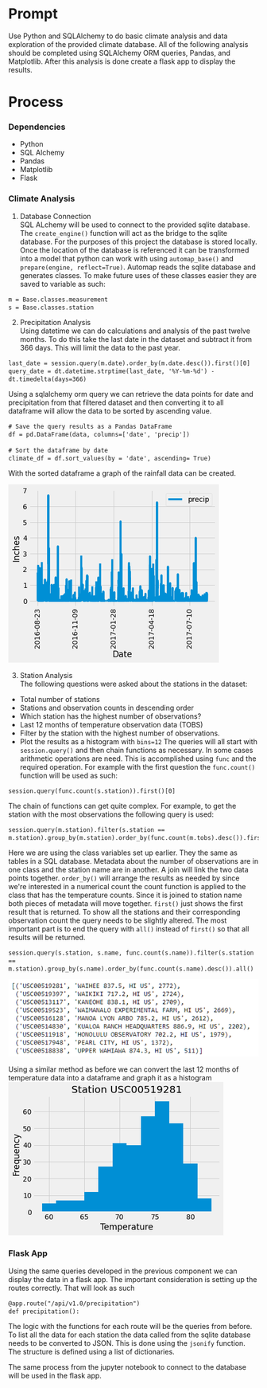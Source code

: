 # Prompt
Use Python and SQLAlchemy to do basic climate analysis and data exploration of the provided climate database. All of the following analysis should be completed using SQLAlchemy ORM queries, Pandas, and Matplotlib. After this analysis is done create a flask app to display the results.

# Process

### Dependencies 
- Python
- SQL Alchemy
- Pandas
- Matplotlib
- Flask

### Climate Analysis
1. Database Connection  
SQL ALchemy will be used to connect to the provided sqlite database. The `create_engine()` function will act as the bridge to the sqlite database. For the purposes of this project the database is stored locally. Once the location of the database is referenced it can be transformed into a model that python can work with using `automap_base()` and `prepare(engine, reflect=True)`. Automap reads the sqlite database and generates classes. To make future uses of these classes easier they are saved to variable as such:
```
m = Base.classes.measurement
s = Base.classes.station
```
2. Precipitation Analysis  
Using datetime we can do calculations and analysis of the past twelve months. To do this take the last date in the dataset and subtract it from 366 days. This will limit the data to the past year.
```
last_date = session.query(m.date).order_by(m.date.desc()).first()[0]
query_date = dt.datetime.strptime(last_date, '%Y-%m-%d') - dt.timedelta(days=366)
```
Using a sqlalchemy orm query we can retrieve the data points for date and precipitation from that filtered dataset and then converting it to all dataframe will allow the data to be sorted by ascending value.
```
# Save the query results as a Pandas DataFrame
df = pd.DataFrame(data, columns=['date', 'precip'])

# Sort the dataframe by date
climate_df = df.sort_values(by = 'date', ascending= True)
```
With the sorted dataframe a graph of the rainfall data can be created.

<img src="images/rain_chart.png" height="auto">

3. Station Analysis  
The following questions were asked about the stations in the dataset:
  - Total number of stations
  - Stations and observation counts in descending order
  - Which station has the highest number of observations?
  - Last 12 months of temperature observation data (TOBS)
  - Filter by the station with the highest number of observations.
  - Plot the results as a histogram with `bins=12`
The queries will all start with `session.query()` and then chain functions as necessary. In some cases arithmetic operations are need. This is accomplished using `func` and the required operation. For example with the first question the `func.count()` function will be used as such:
```
session.query(func.count(s.station)).first()[0]
```
The chain of functions can get quite complex. For example, to get the station with the most observations the following query is used:
```
session.query(m.station).filter(s.station == m.station).group_by(m.station).order_by(func.count(m.tobs).desc()).first()
```
Here we are using the class variables set up earlier. They the same as tables in a SQL database. Metadata about the number of observations are in one class and the station name are in another. A join will link the two data points together. `order_by()` will arrange the results as needed by since we're interested in a numerical count the count function is applied to the class that has the temperature counts. Since it is joined to station name both pieces of metadata will move together. `first()` just shows the first result that is returned. To show all the stations and their corresponding observation count the query needs to be slightly altered. The most important part is to end the query with `all()` instead of `first()` so that all results will be returned.
```
session.query(s.station, s.name, func.count(s.name)).filter(s.station == m.station).group_by(s.name).order_by(func.count(s.name).desc()).all()
```
<img src="images/query.png" height="auto">

Using a similar method as before we can convert the last 12 months of temperature data into a dataframe and graph it as a histogram
<img src="images/histogram.png" height="auto">

### Flask App
Using the same queries developed in the previous component we can display the data in a flask app. The important consideration is setting up the routes correctly. That will look as such
```
@app.route("/api/v1.0/precipitation")
def precipitation():
```
The logic with the functions for each route will be the queries from before. To list all the data for each station the data called from the sqlite database needs to be converted to JSON. This is done using the `jsonify` function. The structure is defined using a list of dictionaries.

The same process from the jupyter notebook to connect to the database will be used in the flask app.
